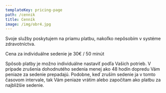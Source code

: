 ```yaml
---
templateKey: pricing-page
path: /cennik
title: Cenník
image: /img/obr4.jpg
---
```

Svoje služby poskytujem na priamu platbu, nakoľko nepôsobím v systéme zdravotníctva. 

Cena za individuálne sedenie je 30€ / 50 minút

Spôsob platby je možno individuálne nastaviť podľa Vašich potrieb. V prípade zrušenia dohodnutého sedenia menej ako 48 hodín dopredu Vám peniaze za sedenie prepadajú. Podobne, keď zruším sedenie ja v tomto časovom intervale, tak Vám peniaze vrátim alebo započítam ako platbu za najbližšie sedenie.